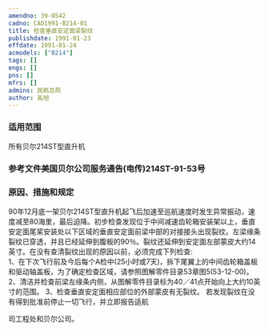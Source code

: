 ```yaml
---
amendno: 39-0542  
cadno: CAD1991-B214-01  
title: 检查垂直安定面梁裂纹  
publishdate: 1991-01-23  
effdate: 1991-01-24  
acmodels: ["B214"]  
tags: []  
engs: []  
pns: []  
mfrs: []  
admins: 民航总局  
author: 高旭  
---
```

  
### 适用范围  
所有贝尔214ST型直升机  
  
<!--more-->  
### 参考文件美国贝尔公司服务通告(电传)214ST-91-53号  
  
### 原因、措施和规定  
90年12月底一架贝尔214ST型直升机起飞后加速至巡航速度时发生异常振动，速度减至80海里，最后迫降。初步检查发现位于中间减速齿轮箱安装架以上，垂直安定面尾桨安装处以下区域的垂直安定面前梁中部的对接接头出现裂纹。左梁缘条裂纹已穿透，并且已经延伸到腹板的90％。裂纹还延伸到安定面左部蒙皮大约14英寸。在没有查清裂纹出现的原因以前，必须完成下列检查:  
    1、在下次飞行前及今后每个A检中(25小时或7天)，拆下尾翼上的中间齿轮箱盖板和驱动轴盖板，为了确定检查区域，请参照图解零件目录53章图5(53-12-00)。  
    2、清洁并检查前梁左缘条内侧，从图解零件目录标为40／41点开始向上大约10英寸的范围。 3、检查垂直安定面相应部位的外部蒙皮有无裂纹。        若发现裂纹在没有得到批准前停止一切飞行，并立即报告适航  
  
司工程处和贝尔公司。  
